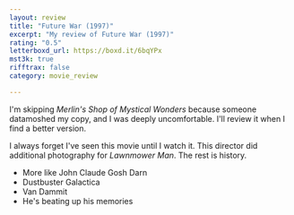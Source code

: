 ```yaml
---
layout: review
title: "Future War (1997)"
excerpt: "My review of Future War (1997)"
rating: "0.5"
letterboxd_url: https://boxd.it/6bqYPx
mst3k: true
rifftrax: false
category: movie_review

---
```


I'm skipping <i>Merlin's Shop of Mystical Wonders</i> because someone datamoshed my copy, and I was deeply uncomfortable. I'll review it when I find a better version.

I always forget I've seen this movie until I watch it. This director did additional photography for <i>Lawnmower Man</i>. The rest is history.

* More like John Claude Gosh Darn
* Dustbuster Galactica
* Van Dammit
* He's beating up his memories